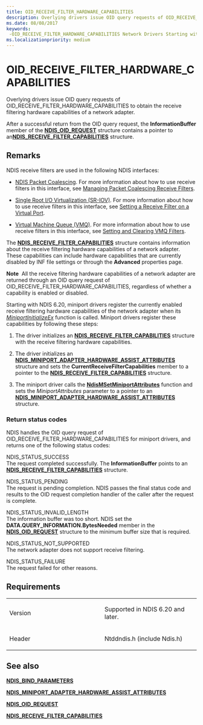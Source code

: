 ```yaml
---
title: OID_RECEIVE_FILTER_HARDWARE_CAPABILITIES
description: Overlying drivers issue OID query requests of OID_RECEIVE_FILTER_HARDWARE_CAPABILITIES to obtain the receive filtering hardware capabilities of a network adapter.
ms.date: 08/08/2017
keywords: 
 -OID_RECEIVE_FILTER_HARDWARE_CAPABILITIES Network Drivers Starting with Windows Vista
ms.localizationpriority: medium
---
```


# OID\_RECEIVE\_FILTER\_HARDWARE\_CAPABILITIES


Overlying drivers issue OID query requests of OID\_RECEIVE\_FILTER\_HARDWARE\_CAPABILITIES to obtain the receive filtering hardware capabilities of a network adapter.

After a successful return from the OID query request, the **InformationBuffer** member of the [**NDIS\_OID\_REQUEST**](/windows-hardware/drivers/ddi/oidrequest/ns-oidrequest-ndis_oid_request) structure contains a pointer to an[**NDIS\_RECEIVE\_FILTER\_CAPABILITIES**](/windows-hardware/drivers/ddi/ntddndis/ns-ntddndis-_ndis_receive_filter_capabilities) structure.

## Remarks

NDIS receive filters are used in the following NDIS interfaces:

-   [NDIS Packet Coalescing](./ndis-packet-coalescing.md). For more information about how to use receive filters in this interface, see [Managing Packet Coalescing Receive Filters](./guidelines-for-managing-packet-coalescing-receive-filters.md).

-   [Single Root I/O Virtualization (SR-IOV)](./single-root-i-o-virtualization--sr-iov-.md). For more information about how to use receive filters in this interface, see [Setting a Receive Filter on a Virtual Port](./setting-a-receive-filter-on-a-virtual-port.md).

-   [Virtual Machine Queue (VMQ)](./virtual-machine-queue--vmq--in-ndis-6-20.md). For more information about how to use receive filters in this interface, see [Setting and Clearing VMQ Filters](./setting-and-clearing-vmq-filters.md).

The [**NDIS\_RECEIVE\_FILTER\_CAPABILITIES**](/windows-hardware/drivers/ddi/ntddndis/ns-ntddndis-_ndis_receive_filter_capabilities) structure contains information about the receive filtering hardware capabilities of a network adapter. These capabilities can include hardware capabilities that are currently disabled by INF file settings or through the **Advanced** properties page.

**Note**  All the receive filtering hardware capabilities of a network adapter are returned through an OID query request of OID\_RECEIVE\_FILTER\_HARDWARE\_CAPABILITIES, regardless of whether a capability is enabled or disabled.

 

Starting with NDIS 6.20, miniport drivers register the currently enabled receive filtering hardware capabilities of the network adapter when its [*MiniportInitializeEx*](/windows-hardware/drivers/ddi/ndis/nc-ndis-miniport_initialize) function is called. Miniport drivers register these capabilities by following these steps:

1.  The driver initializes an [**NDIS\_RECEIVE\_FILTER\_CAPABILITIES**](/windows-hardware/drivers/ddi/ntddndis/ns-ntddndis-_ndis_receive_filter_capabilities) structure with the receive filtering hardware capabilities.

2.  The driver initializes an [**NDIS\_MINIPORT\_ADAPTER\_HARDWARE\_ASSIST\_ATTRIBUTES**](/windows-hardware/drivers/ddi/ndis/ns-ndis-_ndis_miniport_adapter_hardware_assist_attributes) structure and sets the **CurrentReceiveFilterCapabilities** member to a pointer to the [**NDIS\_RECEIVE\_FILTER\_CAPABILITIES**](/windows-hardware/drivers/ddi/ntddndis/ns-ntddndis-_ndis_receive_filter_capabilities) structure.

3.  The miniport driver calls the [**NdisMSetMiniportAttributes**](/windows-hardware/drivers/ddi/ndis/nf-ndis-ndismsetminiportattributes) function and sets the *MiniportAttributes* parameter to a pointer to an [**NDIS\_MINIPORT\_ADAPTER\_HARDWARE\_ASSIST\_ATTRIBUTES**](/windows-hardware/drivers/ddi/ndis/ns-ndis-_ndis_miniport_adapter_hardware_assist_attributes) structure.

### Return status codes

NDIS handles the OID query request of OID\_RECEIVE\_FILTER\_HARDWARE\_CAPABILITIES for miniport drivers, and returns one of the following status codes:

<a href="" id="ndis-status-success"></a>NDIS\_STATUS\_SUCCESS  
The request completed successfully. The **InformationBuffer** points to an [**NDIS\_RECEIVE\_FILTER\_CAPABILITIES**](/windows-hardware/drivers/ddi/ntddndis/ns-ntddndis-_ndis_receive_filter_capabilities) structure.

<a href="" id="ndis-status-pending"></a>NDIS\_STATUS\_PENDING  
The request is pending completion. NDIS passes the final status code and results to the OID request completion handler of the caller after the request is complete.

<a href="" id="ndis-status-invalid-length"></a>NDIS\_STATUS\_INVALID\_LENGTH  
The information buffer was too short. NDIS set the **DATA.QUERY\_INFORMATION.BytesNeeded** member in the [**NDIS\_OID\_REQUEST**](/windows-hardware/drivers/ddi/oidrequest/ns-oidrequest-ndis_oid_request) structure to the minimum buffer size that is required.

<a href="" id="ndis-status-not-supported"></a>NDIS\_STATUS\_NOT\_SUPPORTED  
The network adapter does not support receive filtering.

<a href="" id="ndis-status-failure"></a>NDIS\_STATUS\_FAILURE  
The request failed for other reasons.

## Requirements

<table>
<colgroup>
<col width="50%" />
<col width="50%" />
</colgroup>
<tbody>
<tr class="odd">
<td><p>Version</p></td>
<td><p>Supported in NDIS 6.20 and later.</p></td>
</tr>
<tr class="even">
<td><p>Header</p></td>
<td>Ntddndis.h (include Ndis.h)</td>
</tr>
</tbody>
</table>

## See also


[**NDIS\_BIND\_PARAMETERS**](/windows-hardware/drivers/ddi/ndis/ns-ndis-_ndis_bind_parameters)

[**NDIS\_MINIPORT\_ADAPTER\_HARDWARE\_ASSIST\_ATTRIBUTES**](/windows-hardware/drivers/ddi/ndis/ns-ndis-_ndis_miniport_adapter_hardware_assist_attributes)

[**NDIS\_OID\_REQUEST**](/windows-hardware/drivers/ddi/oidrequest/ns-oidrequest-ndis_oid_request)

[**NDIS\_RECEIVE\_FILTER\_CAPABILITIES**](/windows-hardware/drivers/ddi/ntddndis/ns-ntddndis-_ndis_receive_filter_capabilities)

